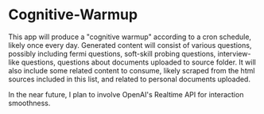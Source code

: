 # Cognitive-Warmup

This app will produce a "cognitive warmup" according to a cron schedule, likely once every day. Generated content will consist of various questions, possibly including fermi questions, soft-skill probing questions, interview-like questions, questions about documents uploaded to source folder. It will also include some related content to consume, likely scraped from the html sources included in this list, and related to personal documents uploaded.

In the near future, I plan to involve OpenAI's Realtime API for interaction smoothness.